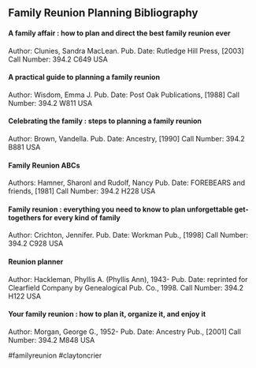 ## Family Reunion Planning Bibliography
#### A family affair : how to plan and direct the best family reunion ever
Author: Clunies, Sandra MacLean.
Pub. Date: Rutledge Hill Press, \[2003\]
Call Number: 394.2 C649 USA
#### A practical guide to planning a family reunion
Author: Wisdom, Emma J.
Pub. Date: Post Oak Publications, \[1988\]
Call Number: 394.2 W811 USA
#### Celebrating the family : steps to planning a family reunion
Author: Brown, Vandella.
Pub. Date: Ancestry, \[1990\]
Call Number: 394.2 B881 USA
#### Family Reunion ABCs
Authors: Hamner, Sharonl and Rudolf, Nancy
Pub. Date: FOREBEARS and friends, \[1981\]
Call Number: 394.2 H228 USA

#### Family reunion : everything you need to know to plan unforgettable get-togethers for every kind of family
Author: Crichton, Jennifer.
Pub. Date: Workman Pub., \[1998\]
Call Number: 394.2 C928 USA

#### Reunion planner
Author: Hackleman, Phyllis A. (Phyllis Ann), 1943-
Pub. Date: reprinted for Clearfield Company by Genealogical Pub. Co., 1998.
Call Number: 394.2 H122 USA
#### Your family reunion : how to plan it, organize it, and enjoy it
Author: Morgan, George G., 1952-
Pub. Date: Ancestry Pub., \[2001\]
Call Number: 394.2 M848 USA

#familyreunion #claytoncrier 